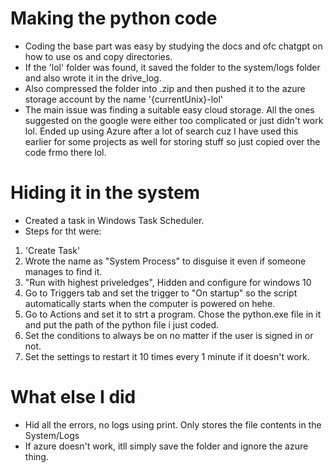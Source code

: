 # Making the python code
- Coding the base part was easy by studying the docs and ofc chatgpt on how to use os and copy directories. 
- If the 'lol' folder was found, it saved the folder to the system/logs folder and also wrote it in the drive_log.
- Also compressed the folder into .zip and then pushed it to the azure storage account by the name '{currentUnix}-lol'
- The main issue was finding a suitable easy cloud storage. All the ones suggested on the google were either too complicated or just didn't work lol. Ended up using Azure after a lot of search cuz I have used this earlier for some projects as well for storing stuff so just copied over the code frmo there lol.

# Hiding it in the system
- Created a task in Windows Task Scheduler.
- Steps for tht were:
1) 'Create Task' 
2) Wrote the name as "System Process" to disguise it even if someone manages to find it.
3) "Run with highest priveledges", Hidden and configure for windows 10
4) Go to Triggers tab and set the trigger to "On startup" so the script automatically starts when the computer is powered on hehe.
5) Go to Actions and set it to strt a program. Chose the python.exe file in it and put the path of the python file i just coded.
6) Set the conditions to always be on no matter if the user is signed in or not.
7) Set the settings to restart it 10 times every 1 minute if it doesn't work.

# What else I did
- Hid all the errors, no logs using print. Only stores the file contents in the System/Logs
- If azure doesn't work, itll simply save the folder and ignore the azure thing.